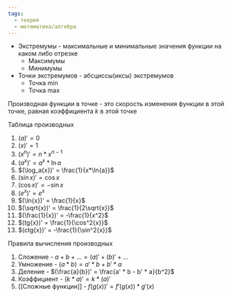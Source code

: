 ```yaml
---
tags:
  - теория
  - математика/алгебра
---
```

- Экстремумы - максимальные и минимальные значения функции на каком либо отрезке
	- Максимумы
	- Минимумы
- Точки экстремумов - абсциссы(иксы) экстремумов
	- Точка min
	- Точка max

Производная функции в точке - это скорость изменения функции в этой точке, равная коэффициента $k$ в этой точке

Таблица производных
1. $(a)' = 0$
2. $(x)' = 1$
3. $(x^n)' = n*x^{n - 1}$
4. $(a^x)' = a^x*\ln{a}$
5. $(\log_a{x})' = \frac{1}{x*\ln{a}}$
6. $(\sin{x})' = \cos{x}$
7. $(\cos{x})' = -\sin{x}$
8. $(e^x)' = e^x$
9. $(\ln{x})' = \frac{1}{x}$
10. $(\sqrt{x})' = \frac{1}{2\sqrt{x}}$
11. $(\frac{1}{x})' = -\frac{1}{x^2}$
12. $(tg{x})' = \frac{1}{\cos^2{x}}$
13. $(ctg{x})' = -\frac{1}{\sin^2{x}}$

Правила вычисления производных
1. Сложение - $a + b + ... = (a)' + (b)' + ...$
2. Умножение - $(a * b) = a' * b + b' * a$
3. Деление - $(\frac{a}{b})' = \frac{a' * b - b' * a}{b^2}$
4. Коэффициент - $(k * a)' = k * (a)'$
5. [[Сложные функции]] - $f(g(x))' = f'(g(x)) * g'(x)$

